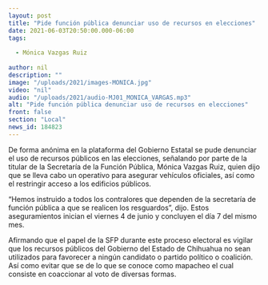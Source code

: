 ```yaml
---
layout: post
title: "Pide función pública denunciar uso de recursos en elecciones"
date: 2021-06-03T20:50:00.000-06:00
tags:
  
  - Mónica Vazgas Ruiz
  
author: nil
description: ""
image: "/uploads/2021/images-MONICA.jpg"
video: "nil"
audio: "/uploads/2021/audio-MJ01_MONICA_VARGAS.mp3"
alt: "Pide función pública denunciar uso de recursos en elecciones"
front: false
section: "Local"
news_id: 184823
---
```


De forma anónima en la plataforma del Gobierno Estatal se pude denunciar el uso de recursos públicos en las elecciones, señalando por parte de la titular de la Secretaría de la Función Pública, Mónica Vazgas Ruiz, quien dijo que se lleva cabo un operativo para asegurar vehículos oficiales, así como el restringir acceso a los edificios públicos.

“Hemos instruido a todos los contralores que dependen de la secretaría de función pública a que se realicen los resguardos”, dijo. Estos aseguramientos inician el viernes 4 de junio y concluyen el día 7 del mismo mes. 

Afirmando que el papel de la SFP durante este proceso electoral es vigilar que los recursos públicos del Gobierno del Estado de Chihuahua no sean utilizados para favorecer a ningún candidato o partido político o coalición. Así como evitar que se de lo que se conoce como mapacheo el cual consiste en coaccionar al voto de diversas formas.
